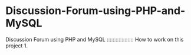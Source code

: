 # Discussion-Forum-using-PHP-and-MySQL
Discussion Forum using PHP and MySQL
::::::::::::::::::
How to work on this project
1. 
